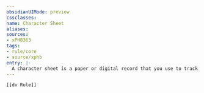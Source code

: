 ```yaml
---
obsidianUIMode: preview
cssclasses:
name: Character Sheet
aliases:
sources:
- xPHB363
tags:
- rule/core
- source/xphb
entry: |-
  A character sheet is a paper or digital record that you use to track your character's information.
---
```


```meta-bind-embed
[[dv Rule]]
```